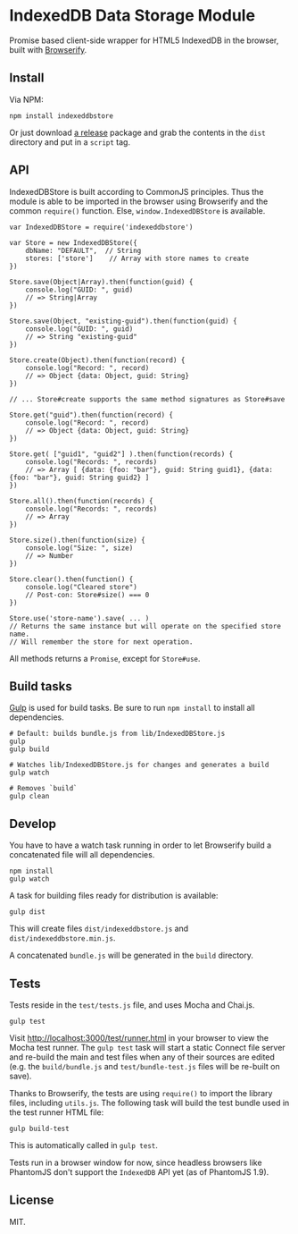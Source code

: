 # IndexedDB Data Storage Module

Promise based client-side wrapper for HTML5 IndexedDB in the browser, built with [Browserify](http://browserify.org/).

## Install

Via NPM:

	npm install indexeddbstore

Or just download [a release](https://github.com/johanbrook/indexeddbstore/releases) package and grab the contents in the `dist` directory and put in a `script` tag.

## API

IndexedDBStore is built according to CommonJS principles. Thus the module is able to be imported in the browser using Browserify and the common `require()` function. Else, `window.IndexedDBStore` is available.

	var IndexedDBStore = require('indexeddbstore')

	var Store = new IndexedDBStore({
		dbName: "DEFAULT",	// String
		stores: ['store']	 // Array with store names to create
	})

	Store.save(Object|Array).then(function(guid) {
		console.log("GUID: ", guid)
		// => String|Array
	})

	Store.save(Object, "existing-guid").then(function(guid) {
		console.log("GUID: ", guid)
		// => String "existing-guid"
	})

	Store.create(Object).then(function(record) {
		console.log("Record: ", record)
		// => Object {data: Object, guid: String}
	})

	// ... Store#create supports the same method signatures as Store#save

	Store.get("guid").then(function(record) {
		console.log("Record: ", record)
		// => Object {data: Object, guid: String}
	})

	Store.get( ["guid1", "guid2"] ).then(function(records) {
		console.log("Records: ", records)
		// => Array [ {data: {foo: "bar"}, guid: String guid1}, {data: {foo: "bar"}, guid: String guid2} ]
	})

	Store.all().then(function(records) {
		console.log("Records: ", records)
		// => Array
	})

	Store.size().then(function(size) {
		console.log("Size: ", size)
		// => Number
	})

	Store.clear().then(function() {
		console.log("Cleared store")
		// Post-con: Store#size() === 0
	})

	Store.use('store-name').save( ... )
	// Returns the same instance but will operate on the specified store name.
	// Will remember the store for next operation.

All methods returns a `Promise`, except for `Store#use`.

## Build tasks

[Gulp](http://gulpjs.com/) is used for build tasks. Be sure to run `npm install` to install all dependencies.

	# Default: builds bundle.js from lib/IndexedDBStore.js
	gulp
	gulp build

	# Watches lib/IndexedDBStore.js for changes and generates a build
	gulp watch

	# Removes `build`
	gulp clean

## Develop

You have to have a watch task running in order to let Browserify build a concatenated file will all dependencies.

	npm install
	gulp watch

A task for building files ready for distribution is available:

	gulp dist

This will create files `dist/indexeddbstore.js` and `dist/indexeddbstore.min.js`.

A concatenated `bundle.js` will be generated in the `build` directory.

## Tests

Tests reside in the `test/tests.js` file, and uses Mocha and Chai.js.

	gulp test

Visit [http://localhost:3000/test/runner.html](http://localhost:3000/test/runner.html) in your browser to view the Mocha test runner. The `gulp test` task will start a static Connect file server and re-build the main and test files when any of their sources are edited (e.g. the `build/bundle.js` and `test/bundle-test.js` files will be re-built on save).

Thanks to Browserify, the tests are using `require()` to import the library files, including `utils.js`. The following task will build the test bundle used in the test runner HTML file:

	gulp build-test

This is automatically called in `gulp test`.

Tests run in a browser window for now, since headless browsers like PhantomJS don't support the `IndexedDB` API yet (as of PhantomJS 1.9).

## License

MIT.
